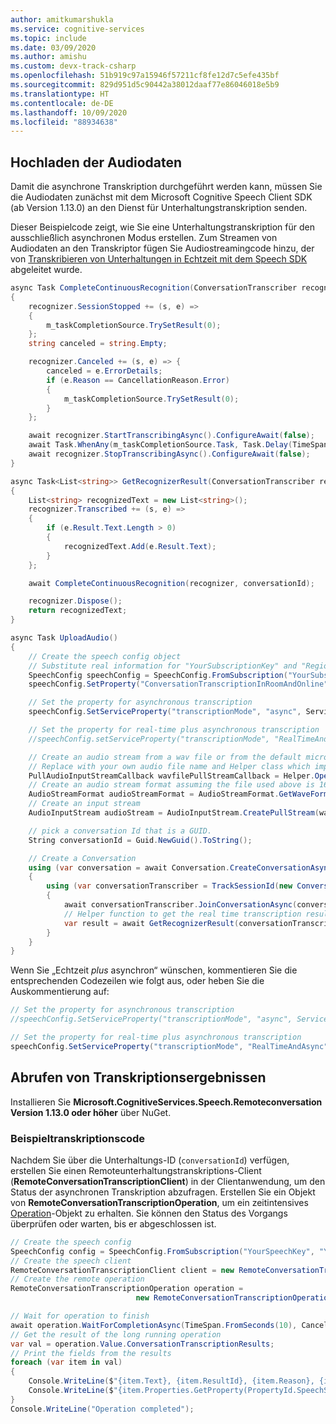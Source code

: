 ```yaml
---
author: amitkumarshukla
ms.service: cognitive-services
ms.topic: include
ms.date: 03/09/2020
ms.author: amishu
ms.custom: devx-track-csharp
ms.openlocfilehash: 51b919c97a15946f57211cf8fe12d7c5efe435bf
ms.sourcegitcommit: 829d951d5c90442a38012daaf77e86046018e5b9
ms.translationtype: HT
ms.contentlocale: de-DE
ms.lasthandoff: 10/09/2020
ms.locfileid: "88934638"
---
```

## <a name="upload-the-audio"></a>Hochladen der Audiodaten

Damit die asynchrone Transkription durchgeführt werden kann, müssen Sie die Audiodaten zunächst mit dem Microsoft Cognitive Speech Client SDK (ab Version 1.13.0) an den Dienst für Unterhaltungstranskription senden.

Dieser Beispielcode zeigt, wie Sie eine Unterhaltungstranskription für den ausschließlich asynchronen Modus erstellen. Zum Streamen von Audiodaten an den Transkriptor fügen Sie Audiostreamingcode hinzu, der von [Transkribieren von Unterhaltungen in Echtzeit mit dem Speech SDK](../../../../how-to-use-conversation-transcription.md) abgeleitet wurde. 

```csharp
async Task CompleteContinuousRecognition(ConversationTranscriber recognizer, string conversationId)
{
    recognizer.SessionStopped += (s, e) =>
    {
        m_taskCompletionSource.TrySetResult(0);
    };
    string canceled = string.Empty;

    recognizer.Canceled += (s, e) => {
        canceled = e.ErrorDetails;
        if (e.Reason == CancellationReason.Error)
        {
            m_taskCompletionSource.TrySetResult(0);
        }
    };

    await recognizer.StartTranscribingAsync().ConfigureAwait(false);
    await Task.WhenAny(m_taskCompletionSource.Task, Task.Delay(TimeSpan.FromSeconds(10)));
    await recognizer.StopTranscribingAsync().ConfigureAwait(false);
}

async Task<List<string>> GetRecognizerResult(ConversationTranscriber recognizer, string conversationId)
{
    List<string> recognizedText = new List<string>();
    recognizer.Transcribed += (s, e) =>
    {
        if (e.Result.Text.Length > 0)
        {
            recognizedText.Add(e.Result.Text);
        }
    };

    await CompleteContinuousRecognition(recognizer, conversationId);

    recognizer.Dispose();
    return recognizedText;
}

async Task UploadAudio()
{
    // Create the speech config object
    // Substitute real information for "YourSubscriptionKey" and "Region"
    SpeechConfig speechConfig = SpeechConfig.FromSubscription("YourSubscriptionKey", "Region");
    speechConfig.SetProperty("ConversationTranscriptionInRoomAndOnline", "true");

    // Set the property for asynchronous transcription
    speechConfig.SetServiceProperty("transcriptionMode", "async", ServicePropertyChannel.UriQueryParameter);

    // Set the property for real-time plus asynchronous transcription
    //speechConfig.setServiceProperty("transcriptionMode", "RealTimeAndAsync", ServicePropertyChannel.UriQueryParameter);

    // Create an audio stream from a wav file or from the default microphone if you want to stream live audio from the supported devices
    // Replace with your own audio file name and Helper class which implements AudioConfig using PullAudioInputStreamCallback
    PullAudioInputStreamCallback wavfilePullStreamCallback = Helper.OpenWavFile("16kHz16Bits8channelsOfRecordedPCMAudio.wav");
    // Create an audio stream format assuming the file used above is 16kHz, 16 bits and 8 channel pcm wav file
    AudioStreamFormat audioStreamFormat = AudioStreamFormat.GetWaveFormatPCM((long)16000, (short)16,(short)8);
    // Create an input stream
    AudioInputStream audioStream = AudioInputStream.CreatePullStream(wavfilePullStreamCallback, audioStreamFormat);

    // pick a conversation Id that is a GUID.
    String conversationId = Guid.NewGuid().ToString();

    // Create a Conversation
    using (var conversation = await Conversation.CreateConversationAsync(speechConfig, conversationId))
    {
        using (var conversationTranscriber = TrackSessionId(new ConversationTranscriber(AudioConfig.FromStreamInput(audioStream))))
        {
            await conversationTranscriber.JoinConversationAsync(conversation);
            // Helper function to get the real time transcription results
            var result = await GetRecognizerResult(conversationTranscriber, conversationId);
        }
    }
}
```

Wenn Sie „Echtzeit _plus_ asynchron“ wünschen, kommentieren Sie die entsprechenden Codezeilen wie folgt aus, oder heben Sie die Auskommentierung auf:

```csharp
// Set the property for asynchronous transcription
//speechConfig.SetServiceProperty("transcriptionMode", "async", ServicePropertyChannel.UriQueryParameter);

// Set the property for real-time plus asynchronous transcription
speechConfig.SetServiceProperty("transcriptionMode", "RealTimeAndAsync", ServicePropertyChannel.UriQueryParameter);
```

## <a name="get-transcription-results"></a>Abrufen von Transkriptionsergebnissen

Installieren Sie **Microsoft.CognitiveServices.Speech.Remoteconversation Version 1.13.0 oder höher** über NuGet.

### <a name="sample-transcription-code"></a>Beispieltranskriptionscode

Nachdem Sie über die Unterhaltungs-ID (`conversationId`) verfügen, erstellen Sie einen Remoteunterhaltungstranskriptions-Client (**RemoteConversationTranscriptionClient**) in der Clientanwendung, um den Status der asynchronen Transkription abzufragen. Erstellen Sie ein Objekt von **RemoteConversationTranscriptionOperation**, um ein zeitintensives [Operation](https://github.com/Azure/azure-sdk-for-net/tree/master/sdk/core/Azure.Core#consuming-long-running-operations-using-operationt)-Objekt zu erhalten. Sie können den Status des Vorgangs überprüfen oder warten, bis er abgeschlossen ist. 

```csharp
// Create the speech config
SpeechConfig config = SpeechConfig.FromSubscription("YourSpeechKey", "YourSpeechRegion");
// Create the speech client
RemoteConversationTranscriptionClient client = new RemoteConversationTranscriptionClient(config);
// Create the remote operation
RemoteConversationTranscriptionOperation operation = 
                            new RemoteConversationTranscriptionOperation(conversationId, client);

// Wait for operation to finish
await operation.WaitForCompletionAsync(TimeSpan.FromSeconds(10), CancellationToken.None);
// Get the result of the long running operation
var val = operation.Value.ConversationTranscriptionResults;
// Print the fields from the results
foreach (var item in val)
{
    Console.WriteLine($"{item.Text}, {item.ResultId}, {item.Reason}, {item.UserId}, {item.OffsetInTicks}, {item.Duration}");
    Console.WriteLine($"{item.Properties.GetProperty(PropertyId.SpeechServiceResponse_JsonResult)}");
}
Console.WriteLine("Operation completed");

```

